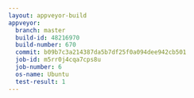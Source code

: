 ```yaml
---
layout: appveyor-build
appveyor:
  branch: master
  build-id: 48216970
  build-number: 670
  commit: b09b7c3a214387da5b7df25f0a094dee942cb501
  job-id: m5rr0j4cqa7cps8u
  job-number: 6
  os-name: Ubuntu
  test-result: 1
---
```

